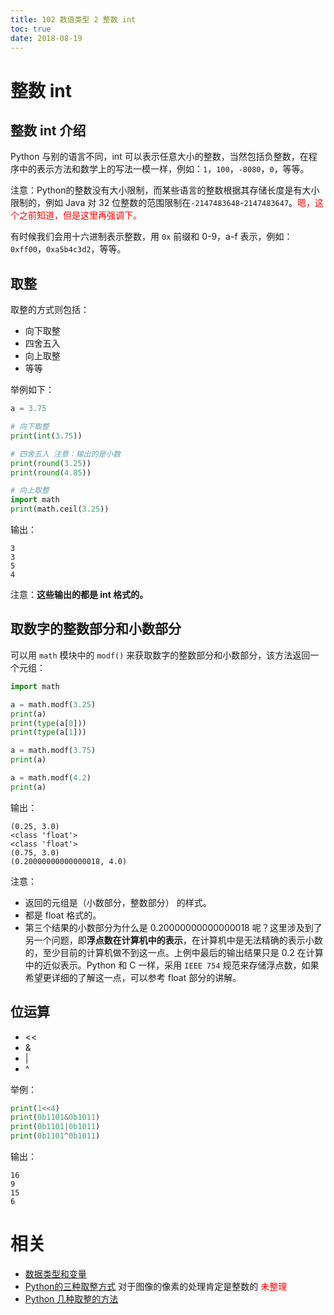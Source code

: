 ```yaml
---
title: 102 数值类型 2 整数 int
toc: true
date: 2018-08-19
---
```


# 整数 int

## 整数 int 介绍

Python 与别的语言不同，int 可以表示任意大小的整数，当然包括负整数，在程序中的表示方法和数学上的写法一模一样，例如：`1`，`100`，`-8080`，`0`，等等。

注意：Python的整数没有大小限制，而某些语言的整数根据其存储长度是有大小限制的，例如 Java 对 32 位整数的范围限制在`-2147483648`-`2147483647`。<span style="color:red;">嗯，这个之前知道，但是这里再强调下。</span>

有时候我们会用十六进制表示整数，用 `0x` 前缀和 0-9，a-f 表示，例如：`0xff00`，`0xa5b4c3d2`，等等。


## 取整

取整的方式则包括：

- 向下取整
- 四舍五入
- 向上取整
- 等等

举例如下：

```python
a = 3.75

# 向下取整
print(int(3.75))

# 四舍五入 注意：输出的是小数
print(round(3.25))
print(round(4.85))

# 向上取整
import math
print(math.ceil(3.25))
```

输出：

```
3
3
5
4
```

注意：**这些输出的都是 int 格式的。**


## 取数字的整数部分和小数部分

可以用 `math` 模块中的 `modf()` 来获取数字的整数部分和小数部分，该方法返回一个元组：

```py
import math

a = math.modf(3.25)
print(a)
print(type(a[0]))
print(type(a[1]))

a = math.modf(3.75)
print(a)

a = math.modf(4.2)
print(a)
```

输出：

```
(0.25, 3.0)
<class 'float'>
<class 'float'>
(0.75, 3.0)
(0.20000000000000018, 4.0)
```

注意：

- 返回的元组是（小数部分，整数部分） 的样式。
- 都是 float 格式的。
- 第三个结果的小数部分为什么是 0.20000000000000018 呢？这里涉及到了另一个问题，即**浮点数在计算机中的表示**，在计算机中是无法精确的表示小数的，至少目前的计算机做不到这一点。上例中最后的输出结果只是 0.2 在计算中的近似表示。Python 和 C 一样，采用 `IEEE 754` 规范来存储浮点数，如果希望更详细的了解这一点，可以参考 float 部分的讲解。




## 位运算

- <<
- &
- |
- ^

举例：

```py
print(1<<4)
print(0b1101&0b1011)
print(0b1101|0b1011)
print(0b1101^0b1011)
```

输出：

```
16
9
15
6
```


# 相关

- [数据类型和变量](https://www.liaoxuefeng.com/wiki/0014316089557264a6b348958f449949df42a6d3a2e542c000/001431658624177ea4f8fcb06bc4d0e8aab2fd7aa65dd95000)
- [Python的三种取整方式](https://blog.csdn.net/sinat_32547403/article/details/53375061) 对于图像的像素的处理肯定是整数的 <span style="color:red;">未整理</span>
- [Python 几种取整的方法](http://kuanghy.github.io/2016/09/07/Python-trunc)
